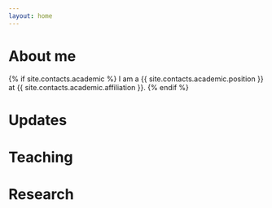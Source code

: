 ```yaml
---
layout: home
---
```

# About me

{% if site.contacts.academic %}
I am a {{ site.contacts.academic.position }} at {{ site.contacts.academic.affiliation }}.
{% endif %}

# Updates


# Teaching


# Research
